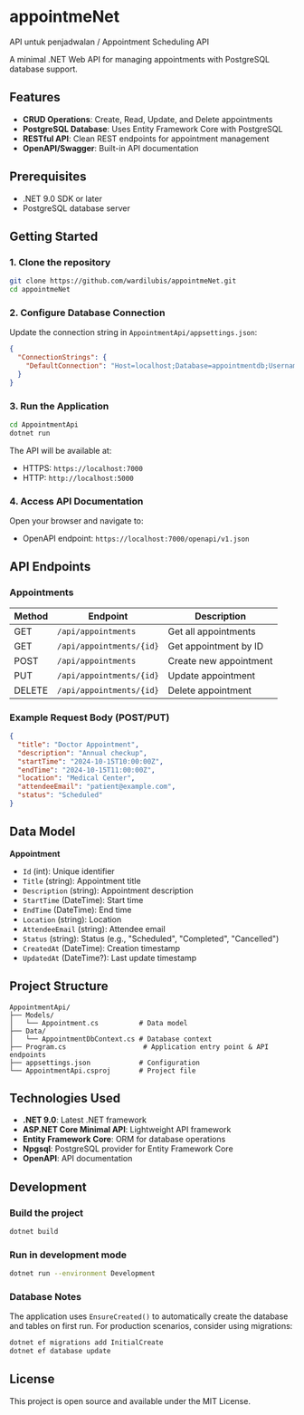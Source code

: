 # appointmeNet
API untuk penjadwalan / Appointment Scheduling API

A minimal .NET Web API for managing appointments with PostgreSQL database support.

## Features

- **CRUD Operations**: Create, Read, Update, and Delete appointments
- **PostgreSQL Database**: Uses Entity Framework Core with PostgreSQL
- **RESTful API**: Clean REST endpoints for appointment management
- **OpenAPI/Swagger**: Built-in API documentation

## Prerequisites

- .NET 9.0 SDK or later
- PostgreSQL database server

## Getting Started

### 1. Clone the repository

```bash
git clone https://github.com/wardilubis/appointmeNet.git
cd appointmeNet
```

### 2. Configure Database Connection

Update the connection string in `AppointmentApi/appsettings.json`:

```json
{
  "ConnectionStrings": {
    "DefaultConnection": "Host=localhost;Database=appointmentdb;Username=postgres;Password=postgres"
  }
}
```

### 3. Run the Application

```bash
cd AppointmentApi
dotnet run
```

The API will be available at:
- HTTPS: `https://localhost:7000`
- HTTP: `http://localhost:5000`

### 4. Access API Documentation

Open your browser and navigate to:
- OpenAPI endpoint: `https://localhost:7000/openapi/v1.json`

## API Endpoints

### Appointments

| Method | Endpoint | Description |
|--------|----------|-------------|
| GET | `/api/appointments` | Get all appointments |
| GET | `/api/appointments/{id}` | Get appointment by ID |
| POST | `/api/appointments` | Create new appointment |
| PUT | `/api/appointments/{id}` | Update appointment |
| DELETE | `/api/appointments/{id}` | Delete appointment |

### Example Request Body (POST/PUT)

```json
{
  "title": "Doctor Appointment",
  "description": "Annual checkup",
  "startTime": "2024-10-15T10:00:00Z",
  "endTime": "2024-10-15T11:00:00Z",
  "location": "Medical Center",
  "attendeeEmail": "patient@example.com",
  "status": "Scheduled"
}
```

## Data Model

**Appointment**
- `Id` (int): Unique identifier
- `Title` (string): Appointment title
- `Description` (string): Appointment description
- `StartTime` (DateTime): Start time
- `EndTime` (DateTime): End time
- `Location` (string): Location
- `AttendeeEmail` (string): Attendee email
- `Status` (string): Status (e.g., "Scheduled", "Completed", "Cancelled")
- `CreatedAt` (DateTime): Creation timestamp
- `UpdatedAt` (DateTime?): Last update timestamp

## Project Structure

```
AppointmentApi/
├── Models/
│   └── Appointment.cs          # Data model
├── Data/
│   └── AppointmentDbContext.cs # Database context
├── Program.cs                   # Application entry point & API endpoints
├── appsettings.json            # Configuration
└── AppointmentApi.csproj       # Project file
```

## Technologies Used

- **.NET 9.0**: Latest .NET framework
- **ASP.NET Core Minimal API**: Lightweight API framework
- **Entity Framework Core**: ORM for database operations
- **Npgsql**: PostgreSQL provider for Entity Framework Core
- **OpenAPI**: API documentation

## Development

### Build the project
```bash
dotnet build
```

### Run in development mode
```bash
dotnet run --environment Development
```

### Database Notes

The application uses `EnsureCreated()` to automatically create the database and tables on first run. For production scenarios, consider using migrations:

```bash
dotnet ef migrations add InitialCreate
dotnet ef database update
```

## License

This project is open source and available under the MIT License.
